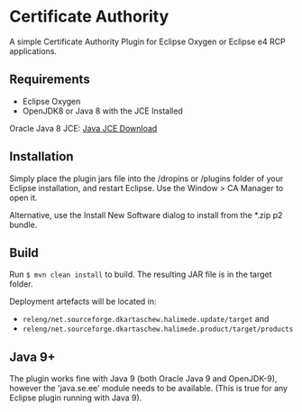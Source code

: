 
# Certificate Authority

A simple Certificate Authority Plugin for Eclipse Oxygen or Eclipse e4 RCP applications.

## Requirements

* Eclipse Oxygen
* OpenJDK8 or Java 8 with the JCE Installed

Oracle Java 8 JCE: [Java JCE Download](http://www.oracle.com/technetwork/java/javase/downloads/jce8-download-2133166.html)

## Installation

Simply place the plugin jars file into the /dropins or /plugins folder of your Eclipse 
installation, and restart Eclipse. Use the Window > CA Manager to open it.

Alternative, use the Install New Software dialog to install from the *.zip p2 bundle.

## Build

Run `$ mvn clean install` to build. The resulting JAR file is in the target folder.

Deployment artefacts will be located in: 

* `releng/net.sourceforge.dkartaschew.halimede.update/target` and 
* `releng/net.sourceforge.dkartaschew.halimede.product/target/products`

## Java 9+

The plugin works fine with Java 9 (both Oracle Java 9 and OpenJDK-9), however the 
'java.se.ee' module needs to be available. (This is true for any Eclipse plugin running with Java 9).
